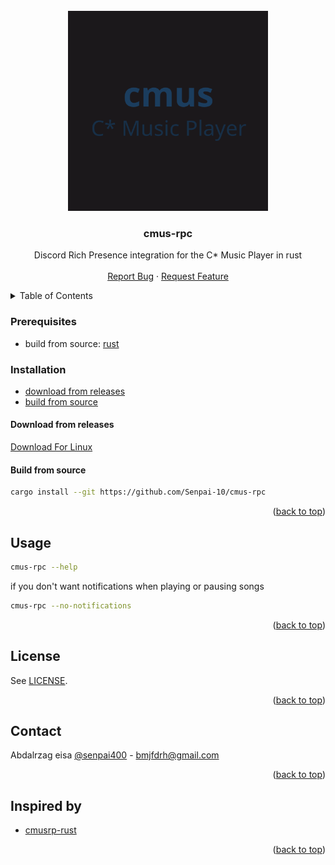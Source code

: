 <div id="top"></div>

<!-- PROJECT LOGO -->
<br />
<div align="center">
  <a href="https://github.com/Senpai-10/cmus-rpc">
    <img src=".readme/logo.png" alt="Logo" width="320" height="320">
  </a>

  <h3 align="center">cmus-rpc</h3>

  <p align="center">
    Discord Rich Presence integration for the C* Music Player in rust
    <br />
    <br />
    <a href="https://github.com/Senpai-10/cmus-rpc/issues">Report Bug</a>
    ·
    <a href="https://github.com/Senpai-10/cmus-rpc/issues">Request Feature</a>
  </p>
</div>

<!-- TABLE OF CONTENTS -->
<details>
  <summary>Table of Contents</summary>
  <ol>
    <li>
      <a href="#getting-started">Getting Started</a>
      <ul>
        <li><a href="#prerequisites">Prerequisites</a></li>
        <li>
          <a href="#installation">Installation</a>
            <ul>
              <li><a href="#download-from-releases">Download from releases</a></li>
              <li>
                <a href="#build-from-source">Build from source</a>
                <ul>
                  <li><a href="#1-git-clone">1. git clone</a></li>
                  <li><a href="#1-2-cd-the-cloned-repository">1.2 cd the cloned repository</a></li>
                  <li><a href="#2-install">2. install</a></li>
                  <li><a href="#uninstall">uninstall</a></li>
                </ul>
              </li>
            </ul>
        </li>
      </ul>
    </li>
    <li><a href="#usage">Usage</a></li>
    <li><a href="#license">License</a></li>
    <li><a href="#contact">Contact</a></li>
    <li><a href="#inspired-by">Inspired by</a></li>
  </ol>
</details>

<!-- GETTING STARTED -->

### **Prerequisites**

-   build from source: [rust](https://www.rust-lang.org/tools/install)

### **Installation**

-   [download from releases](#download-from-releases)
-   [build from source](#build-from-source)

#### **Download from releases**

[Download For Linux](https://github.com/Senpai-10/cmus-rpc/releases/latest/download/cmus-rpc)

#### **Build from source**

```bash
cargo install --git https://github.com/Senpai-10/cmus-rpc
```

<p align="right">(<a href="#top">back to top</a>)</p>

<!-- USAGE EXAMPLES -->

## **Usage**

```bash
cmus-rpc --help
```

if you don't want notifications when playing or pausing songs

```bash
cmus-rpc --no-notifications
```

<p align="right">(<a href="#top">back to top</a>)</p>

<!-- LICENSE -->

## **License**

See [LICENSE](LICENSE).

<p align="right">(<a href="#top">back to top</a>)</p>

<!-- CONTACT -->

## **Contact**

Abdalrzag eisa [@senpai400](https://twitter.com/senpai400) - bmjfdrh@gmail.com

<p align="right">(<a href="#top">back to top</a>)</p>

<!-- inspired by -->

## **Inspired by**

-   [cmusrp-rust](https://github.com/pascalpuffke/cmusrp-rust)

<p align="right">(<a href="#top">back to top</a>)</p>
